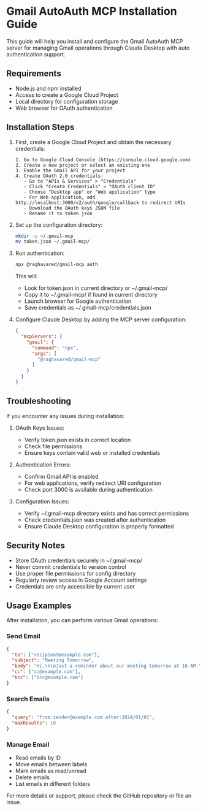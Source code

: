 # Gmail AutoAuth MCP Installation Guide

This guide will help you install and configure the Gmail AutoAuth MCP server for managing Gmail operations through Claude Desktop with auto authentication support.

## Requirements

- Node.js and npm installed
- Access to create a Google Cloud Project
- Local directory for configuration storage
- Web browser for OAuth authentication

## Installation Steps

1. First, create a Google Cloud Project and obtain the necessary credentials:
   ```
   1. Go to Google Cloud Console (https://console.cloud.google.com)
   2. Create a new project or select an existing one
   3. Enable the Gmail API for your project
   4. Create OAuth 2.0 credentials:
      - Go to "APIs & Services" > "Credentials"
      - Click "Create Credentials" > "OAuth client ID"
      - Choose "Desktop app" or "Web application" type
      - For Web application, add http://localhost:3000/v2/auth/google/callback to redirect URIs
      - Download the OAuth keys JSON file
      - Rename it to token.json
   ```

2. Set up the configuration directory:
   ```bash
   mkdir -p ~/.gmail-mcp
   mv token.json ~/.gmail-mcp/
   ```

3. Run authentication:
   ```bash
   npx @raghavared/gmail-mcp auth
   ```
   This will:
   - Look for token.json in current directory or ~/.gmail-mcp/
   - Copy it to ~/.gmail-mcp/ if found in current directory
   - Launch browser for Google authentication
   - Save credentials as ~/.gmail-mcp/credentials.json

4. Configure Claude Desktop by adding the MCP server configuration:
   ```json
   {
     "mcpServers": {
       "gmail": {
         "command": "npx",
         "args": [
           "@raghavared/gmail-mcp"
         ]
       }
     }
   }
   ```

## Troubleshooting

If you encounter any issues during installation:

1. OAuth Keys Issues:
   - Verify token.json exists in correct location
   - Check file permissions
   - Ensure keys contain valid web or installed credentials

2. Authentication Errors:
   - Confirm Gmail API is enabled
   - For web applications, verify redirect URI configuration
   - Check port 3000 is available during authentication

3. Configuration Issues:
   - Verify ~/.gmail-mcp directory exists and has correct permissions
   - Check credentials.json was created after authentication
   - Ensure Claude Desktop configuration is properly formatted

## Security Notes

- Store OAuth credentials securely in ~/.gmail-mcp/
- Never commit credentials to version control
- Use proper file permissions for config directory
- Regularly review access in Google Account settings
- Credentials are only accessible by current user

## Usage Examples

After installation, you can perform various Gmail operations:

### Send Email
```json
{
  "to": ["recipient@example.com"],
  "subject": "Meeting Tomorrow",
  "body": "Hi,\n\nJust a reminder about our meeting tomorrow at 10 AM.\n\nBest regards",
  "cc": ["cc@example.com"],
  "bcc": ["bcc@example.com"]
}
```

### Search Emails
```json
{
  "query": "from:sender@example.com after:2024/01/01",
  "maxResults": 10
}
```

### Manage Email
- Read emails by ID
- Move emails between labels
- Mark emails as read/unread
- Delete emails
- List emails in different folders

For more details or support, please check the GitHub repository or file an issue.